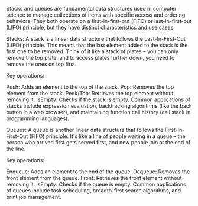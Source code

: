Stacks and queues are fundamental data structures used in computer science to manage collections of items with specific access and ordering behaviors. They both operate on a first-in-first-out (FIFO) or last-in-first-out (LIFO) principle, but they have distinct characteristics and use cases.

Stacks:
A stack is a linear data structure that follows the Last-In-First-Out (LIFO) principle. This means that the last element added to the stack is the first one to be removed. Think of it like a stack of plates – you can only remove the top plate, and to access plates further down, you need to remove the ones on top first.

Key operations:

Push: Adds an element to the top of the stack.
Pop: Removes the top element from the stack.
Peek/Top: Retrieves the top element without removing it.
IsEmpty: Checks if the stack is empty.
Common applications of stacks include expression evaluation, backtracking algorithms (like the back button in a web browser), and maintaining function call history (call stack in programming languages).

Queues:
A queue is another linear data structure that follows the First-In-First-Out (FIFO) principle. It's like a line of people waiting in a queue – the person who arrived first gets served first, and new people join at the end of the line.

Key operations:

Enqueue: Adds an element to the end of the queue.
Dequeue: Removes the front element from the queue.
Front: Retrieves the front element without removing it.
IsEmpty: Checks if the queue is empty.
Common applications of queues include task scheduling, breadth-first search algorithms, and print job management.


